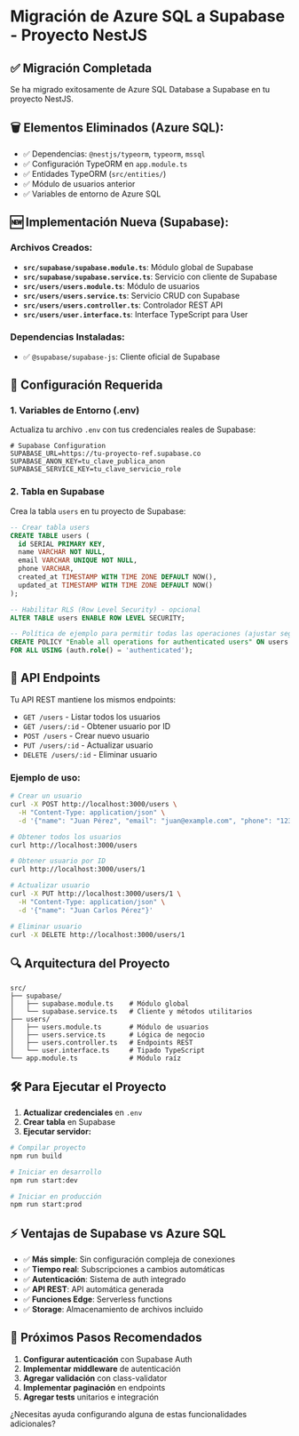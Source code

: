 # Migración de Azure SQL a Supabase - Proyecto NestJS

## ✅ Migración Completada

Se ha migrado exitosamente de Azure SQL Database a Supabase en tu proyecto NestJS.

## 🗑️ **Elementos Eliminados (Azure SQL):**

- ✅ Dependencias: `@nestjs/typeorm`, `typeorm`, `mssql`
- ✅ Configuración TypeORM en `app.module.ts`
- ✅ Entidades TypeORM (`src/entities/`)
- ✅ Módulo de usuarios anterior
- ✅ Variables de entorno de Azure SQL

## 🆕 **Implementación Nueva (Supabase):**

### Archivos Creados:

- **`src/supabase/supabase.module.ts`**: Módulo global de Supabase
- **`src/supabase/supabase.service.ts`**: Servicio con cliente de Supabase
- **`src/users/users.module.ts`**: Módulo de usuarios
- **`src/users/users.service.ts`**: Servicio CRUD con Supabase
- **`src/users/users.controller.ts`**: Controlador REST API
- **`src/users/user.interface.ts`**: Interface TypeScript para User

### Dependencias Instaladas:

- ✅ `@supabase/supabase-js`: Cliente oficial de Supabase

## 🔧 **Configuración Requerida**

### 1. Variables de Entorno (.env)

Actualiza tu archivo `.env` con tus credenciales reales de Supabase:

```env
# Supabase Configuration
SUPABASE_URL=https://tu-proyecto-ref.supabase.co
SUPABASE_ANON_KEY=tu_clave_publica_anon
SUPABASE_SERVICE_KEY=tu_clave_servicio_role
```

### 2. Tabla en Supabase

Crea la tabla `users` en tu proyecto de Supabase:

```sql
-- Crear tabla users
CREATE TABLE users (
  id SERIAL PRIMARY KEY,
  name VARCHAR NOT NULL,
  email VARCHAR UNIQUE NOT NULL,
  phone VARCHAR,
  created_at TIMESTAMP WITH TIME ZONE DEFAULT NOW(),
  updated_at TIMESTAMP WITH TIME ZONE DEFAULT NOW()
);

-- Habilitar RLS (Row Level Security) - opcional
ALTER TABLE users ENABLE ROW LEVEL SECURITY;

-- Política de ejemplo para permitir todas las operaciones (ajustar según necesidades)
CREATE POLICY "Enable all operations for authenticated users" ON users
FOR ALL USING (auth.role() = 'authenticated');
```

## 🚀 **API Endpoints**

Tu API REST mantiene los mismos endpoints:

- `GET /users` - Listar todos los usuarios
- `GET /users/:id` - Obtener usuario por ID
- `POST /users` - Crear nuevo usuario
- `PUT /users/:id` - Actualizar usuario
- `DELETE /users/:id` - Eliminar usuario

### Ejemplo de uso:

```bash
# Crear un usuario
curl -X POST http://localhost:3000/users \
  -H "Content-Type: application/json" \
  -d '{"name": "Juan Pérez", "email": "juan@example.com", "phone": "123456789"}'

# Obtener todos los usuarios
curl http://localhost:3000/users

# Obtener usuario por ID
curl http://localhost:3000/users/1

# Actualizar usuario
curl -X PUT http://localhost:3000/users/1 \
  -H "Content-Type: application/json" \
  -d '{"name": "Juan Carlos Pérez"}'

# Eliminar usuario
curl -X DELETE http://localhost:3000/users/1
```

## 🔍 **Arquitectura del Proyecto**

```
src/
├── supabase/
│   ├── supabase.module.ts    # Módulo global
│   └── supabase.service.ts   # Cliente y métodos utilitarios
├── users/
│   ├── users.module.ts       # Módulo de usuarios
│   ├── users.service.ts      # Lógica de negocio
│   ├── users.controller.ts   # Endpoints REST
│   └── user.interface.ts     # Tipado TypeScript
└── app.module.ts             # Módulo raíz
```

## 🛠️ **Para Ejecutar el Proyecto**

1. **Actualizar credenciales** en `.env`
2. **Crear tabla** en Supabase
3. **Ejecutar servidor:**

```bash
# Compilar proyecto
npm run build

# Iniciar en desarrollo
npm run start:dev

# Iniciar en producción
npm run start:prod
```

## ⚡ **Ventajas de Supabase vs Azure SQL**

- ✅ **Más simple**: Sin configuración compleja de conexiones
- ✅ **Tiempo real**: Subscripciones a cambios automáticas
- ✅ **Autenticación**: Sistema de auth integrado
- ✅ **API REST**: API automática generada
- ✅ **Funciones Edge**: Serverless functions
- ✅ **Storage**: Almacenamiento de archivos incluido

## 🔄 **Próximos Pasos Recomendados**

1. **Configurar autenticación** con Supabase Auth
2. **Implementar middleware** de autenticación
3. **Agregar validación** con class-validator
4. **Implementar paginación** en endpoints
5. **Agregar tests** unitarios e integración

¿Necesitas ayuda configurando alguna de estas funcionalidades adicionales?
